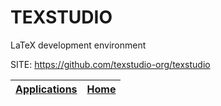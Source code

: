 # TEXSTUDIO
 
 LaTeX development environment
 
 SITE: https://github.com/texstudio-org/texstudio

 | [Applications](https://portable-linux-apps.github.io/apps.html) | [Home](https://portable-linux-apps.github.io)
 | --- | --- |
